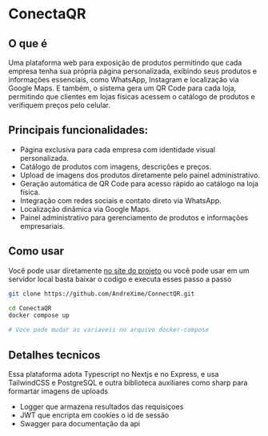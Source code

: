 # ConectaQR

## O que é

Uma plataforma web para exposição de produtos permitindo que cada empresa tenha sua própria página
personalizada, exibindo seus produtos e informações essenciais, como WhatsApp, Instagram e localização via Google
Maps. E também, o sistema gera um QR Code para cada loja, permitindo que clientes em lojas físicas acessem o catálogo
de produtos e verifiquem preços pelo celular.

## Principais funcionalidades:

- Página exclusiva para cada empresa com identidade visual personalizada.
- Catálogo de produtos com imagens, descrições e preços.
- Upload de imagens dos produtos diretamente pelo painel administrativo.
- Geração automática de QR Code para acesso rápido ao catálogo na loja física.
- Integração com redes sociais e contato direto via WhatsApp.
- Localização dinâmica via Google Maps.
- Painel administrativo para gerenciamento de produtos e informações empresariais.

## Como usar

Você pode usar diretamente [no site do projeto](https://conectaqr.tech/) ou você pode usar em um servidor local basta baixar o codigo e executa esses passo a passo

```bash
git clone https://github.com/AndreXime/ConnectQR.git

cd ConectaQR
docker compose up

# Voce pode mudar as variaveis no arquivo docker-compose

```

## Detalhes tecnicos

Essa plataforma adota Typescript no Nextjs e no Express, e usa TailwindCSS e PostgreSQL e outra biblioteca auxiliares como sharp para formartar imagens de uploads

- Logger que armazena resultados das requisiçoes
- JWT que encripta em cookies o id de sessão
- Swagger para documentação da api
